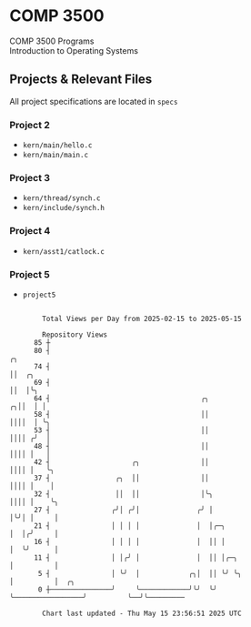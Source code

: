 # COMP 3500
COMP 3500 Programs  
Introduction to Operating Systems  
## Projects & Relevant Files
All project specifications are located in `specs`
### Project 2
- `kern/main/hello.c`
- `kern/main/main.c`
### Project 3
- `kern/thread/synch.c`
- `kern/include/synch.h`
### Project 4
- `kern/asst1/catlock.c`
### Project 5
- `project5`

```

        Total Views per Day from 2025-02-15 to 2025-05-15

        Repository Views
      85 ┼
      80 ┤                                                                  ╭╮
      74 ┤                                                                  ││  ╭╮
      69 ┤                                                                  ││  │╰╮
      64 ┤                                     ╭╮                         ╭╮││  │ │
      58 ┤                                     ││                         ││││  │ ╰╮
      53 ┤                                     ││                         ││││ ╭╯  │
      48 ┤                                     ││                         ││││ │   │
      42 ┤                    ╭╮               ││                         ││││ │   ╰╮
      37 ┤                ╭╮  ││               ││                         ││││ │    │
      32 ┤                ││  ││               │╰╮                        ││││ │    ╰╮
      27 ┤               ╭╯│ ╭╯│              ╭╯ │                        │╰╯│ │     │
      21 ┤               │ │ │ │              │  │╭─╮                     │  │╭╯     │
      16 ┤               │ │ │ │              │  ││ │                     │  ╰╯      │
      11 ┤               │ │╭╯ │              │  ││ │╭─╮                  │          │
       5 ┤               │ ╰╯  │            ╭╮│  ││ ╰╯ ╰╮                 │          │  ╭╮
       0 ┼───────────────╯     ╰────────────╯╰╯  ╰╯     ╰─────────────────╯          ╰──╯╰─────────

        Chart last updated - Thu May 15 23:56:51 2025 UTC
        
```

